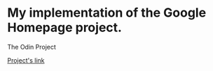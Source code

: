 # My implementation of the Google Homepage project.

The Odin Project

[Project's link](http://www.theodinproject.com/web-development-101/html-css)